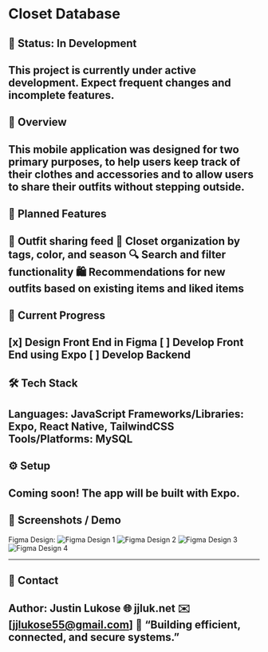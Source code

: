 # Closet Database

## 🚧 Status: In Development
This project is currently under active development. Expect frequent changes and incomplete features.
---

## 📖 Overview

This mobile application was designed for two primary purposes, to help users keep track of their clothes and accessories and to allow users to share their outfits without stepping outside.
---

## 🧩 Planned Features

📸 Outfit sharing feed
🧥 Closet organization by tags, color, and season
🔍 Search and filter functionality
🛍️ Recommendations for new outfits based on existing items and liked items
---

## 🚀 Current Progress

[x] Design Front End in Figma
[ ] Develop Front End using Expo
[ ] Develop Backend
---

## 🛠️ Tech Stack

Languages: JavaScript
Frameworks/Libraries: Expo, React Native, TailwindCSS
Tools/Platforms: MySQL
---

## ⚙️ Setup

Coming soon! The app will be built with Expo.
---

## 📸 Screenshots / Demo

Figma Design: 
![Figma Design 1](./assets/demo/figma_1.png)
![Figma Design 2](./assets/demo/figma_2.png)
![Figma Design 3](./assets/demo/figma_3.png)
![Figma Design 4](./assets/demo/figma_4.png)

---

## 💬 Contact

Author: Justin Lukose
🌐 jjluk.net
✉️ [jjlukose55@gmail.com]
🧠 “Building efficient, connected, and secure systems.”
---